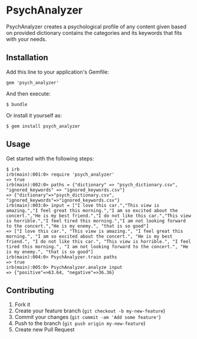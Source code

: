 # PsychAnalyzer

PsychAnalyzer creates a psychological profile of any content given based on provided dictionary contains the categories and its keywords that fits with your needs.

## Installation

Add this line to your application's Gemfile:

    gem 'psych_analyzer'

And then execute:

    $ bundle

Or install it yourself as:

    $ gem install psych_analyzer

## Usage
Get started with the following steps:

    $ irb
    irb(main):001:0> require 'psych_analyzer'
    => true
    irb(main):002:0> paths = {"dictionary" => "psych_dictionary.csv", "ignored_keywords" => "ignored_keywords.csv"}
    => {"dictionary"=>"psych_dictionary.csv", "ignored_keywords"=>"ignored_keywords.csv"}
    irb(main):003:0> input = ["I love this car.","This view is amazing.","I feel great this morning.","I am so excited about the concert.","He is my best friend.","I do not like this car.","This view is horrible.","I feel tired this morning.","I am not looking forward to the concert.","He is my enemy.", "that is so good"]
    => ["I love this car.", "This view is amazing.", "I feel great this morning.", "I am so excited about the concert.", "He is my best friend.", "I do not like this car.", "This view is horrible.", "I feel tired this morning.", "I am not looking forward to the concert.", "He is my enemy.", "that is so good"]
    irb(main):004:0> PsychAnalyzer.train paths
    => true
    irb(main):005:0> PsychAnalyzer.analyze input
    => {"positive"=>63.64, "negative"=>36.36}



## Contributing

1. Fork it
2. Create your feature branch (`git checkout -b my-new-feature`)
3. Commit your changes (`git commit -am 'Add some feature'`)
4. Push to the branch (`git push origin my-new-feature`)
5. Create new Pull Request
